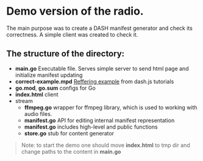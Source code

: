 Demo version of the radio.
==========================

The main purpose was to create a DASH manifest generator and check its correctness. A simple client was created to check it.

The structure of the directory:
------------------------------
- **main.go** Executable file. Serves simple server to send html page and initialize manifest updating
- **correct-example.mpd** 
[Reffering example](https://reference.dashif.org/dash.js/latest/samples/multiperiod/live.html) from dash.js tutorials
- **go.mod**, **go.sum** configs for Go
- **index.html** client
- stream
    - **ffmpeg.go** wrapper for ffmpeg library, which is used to working with audio files.
    - **manifest.go** API for editing internal manifest representation
    - **manifest.go** includes high-level and public functions
    - **store.go** stub for content generator

> Note: to start the demo one should move **index.html** to tmp dir and change paths to the content in **main.go**